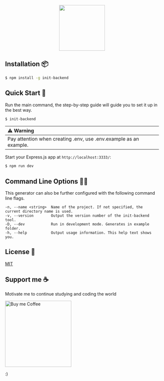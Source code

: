 <div align="center">
  <img style="height: 150px" src="https://github.com/eumaninho54/init-backend/assets/87163356/687c5925-dce9-4198-a983-43056c901da3">
</div>

## Installation 📦

```sh
$ npm install -g init-backend
```

## Quick Start 🚀

Run the main command, the step-by-step guide will guide you to set it up in the best way.

```bash
$ init-backend
```

| :warning: Warning |
|:---------------------------|
| Pay attention when creating .env, use .env.example as an example. |

Start your Express.js app at `http://localhost:3333/`:

```bash
$ npm run dev
```

## Command Line Options 👨‍💻

This generator can also be further configured with the following command line flags.

    -n, --name <string>  Name of the project. If not specified, the current directory name is used.
    -v, --version        Output the version number of the init-backend tool.
    -D, --dev            Run in development mode. Generates in example folder.
    -h, --help           Output usage information. This help text shows you.

## License 📜

[MIT](LICENSE)

## Support me ☕
Motivate me to continue studying and coding the world

<a href="https://www.buymeacoffee.com/eumaninho54" target="_blank" rel=”noopener”>   
  <img src="https://github.com/eumaninho54/init-backend/assets/87163356/26a34b61-8032-420e-a2ca-95158c89b300" alt="Buy me Coffee" max-height="60px" width="217px">
</a>

:)

